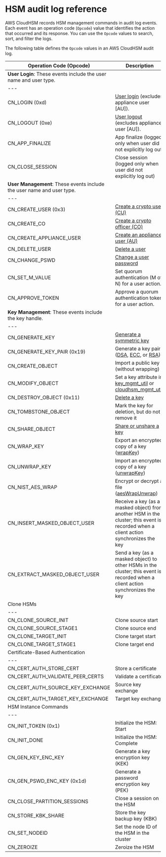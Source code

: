 # HSM audit log reference<a name="cloudhsm-audit-log-reference"></a>

AWS CloudHSM records HSM management commands in audit log events\. Each event has an operation code \(`Opcode`\) value that identifies the action that occurred and its response\. You can use the `Opcode` values to search, sort, and filter the logs\.

The following table defines the `Opcode` values in an AWS CloudHSM audit log\.


| Operation Code \(Opcode\) | Description | 
| --- |--- |
| **User Login**: These events include the user name and user type\. | 
| --- |
| CN\_LOGIN \(0xd\) | [User login](cloudhsm_mgmt_util-loginLogout.md) \(excludes appliance user \[AU\]\)\. | 
| CN\_LOGOUT \(0xe\) | [User logout](cloudhsm_mgmt_util-loginLogout.md) \(excludes appliance user \[AU\]\)\. | 
| CN\_APP\_FINALIZE | App finalize \(logged only when user did not explicitly log out\) | 
| CN\_CLOSE\_SESSION | Close session \(logged only when user did not explicitly log out\) | 
| **User Management**: These events include the user name and user type\. | 
| --- |
| CN\_CREATE\_USER \(0x3\) | [Create a crypto user \(CU\)](cloudhsm_mgmt_util-createUser.md) | 
| CN\_CREATE\_CO | [Create a crypto officer \(CO\)](cloudhsm_mgmt_util-createUser.md) | 
| CN\_CREATE\_APPLIANCE\_USER | [Create an appliance user \(AU\)](cloudhsm_mgmt_util-createUser.md) | 
| CN\_DELETE\_USER | [Delete a user](cloudhsm_mgmt_util-deleteUser.md) | 
| CN\_CHANGE\_PSWD | [Change a user password](cloudhsm_mgmt_util-changePswd.md) | 
| CN\_SET\_M\_VALUE | Set quorum authentication \(M of N\) for a user action\. | 
| CN\_APPROVE\_TOKEN | Approve a quorum authentication token for a user action\. | 
| **Key Management**: These events include the key handle\.  | 
| --- |
| CN\_GENERATE\_KEY | [Generate a symmetric key](key_mgmt_util-genSymKey.md) | 
| CN\_GENERATE\_KEY\_PAIR \(0x19\) | Generate a key pair \([DSA](key_mgmt_util-genDSAKeyPair.md), [ECC](key_mgmt_util-genECCKeyPair.md), or [RSA](key_mgmt_util-genRSAKeyPair.md)\) | 
| CN\_CREATE\_OBJECT | Import a public key \(without wrapping\) | 
| CN\_MODIFY\_OBJECT | Set a key attribute in [key\_mgmt\_util](key_mgmt_util-setAttribute.md) or [cloudhsm\_mgmt\_util](cloudhsm_mgmt_util-setAttribute.md)\. | 
| CN\_DESTROY\_OBJECT \(0x11\) | [Delete a key](key_mgmt_util-deleteKey.md) | 
| CN\_TOMBSTONE\_OBJECT | Mark the key for deletion, but do not remove it | 
| CN\_SHARE\_OBJECT | [Share or unshare a key](cloudhsm_mgmt_util-shareKey.md) | 
| CN\_WRAP\_KEY | Export an encrypted copy of a key \([wrapKey](key_mgmt_util-wrapKey.md)\) | 
| CN\_UNWRAP\_KEY | Import an encrypted copy of a key \([unwrapKey](key_mgmt_util-unwrapKey.md)\) | 
| CN\_NIST\_AES\_WRAP |  Encrypt or decrypt a file \([aesWrapUnwrap](key_mgmt_util-aesWrapUnwrap.md)\)  | 
| CN\_INSERT\_MASKED\_OBJECT\_USER | Receive a key \(as a masked object\) from another HSM in the cluster; this event is recorded when a client action synchronizes the key | 
| CN\_EXTRACT\_MASKED\_OBJECT\_USER | Send a key \(as a masked object\) to other HSMs in the cluster; this event is recorded when a client action synchronizes the key | 
| Clone HSMs | 
| --- |
| CN\_CLONE\_SOURCE\_INIT | Clone source start | 
| CN\_CLONE\_SOURCE\_STAGE1 | Clone source end | 
| CN\_CLONE\_TARGET\_INIT | Clone target start | 
| CN\_CLONE\_TARGET\_STAGE1 | Clone target end | 
| Certificate\-Based Authentication | 
| --- |
| CN\_CERT\_AUTH\_STORE\_CERT | Store a certificate | 
| CN\_CERT\_AUTH\_VALIDATE\_PEER\_CERTS | Validate a certificate | 
| CN\_CERT\_AUTH\_SOURCE\_KEY\_EXCHANGE | Source key exchange | 
| CN\_CERT\_AUTH\_TARGET\_KEY\_EXCHANGE | Target key exchange | 
| HSM Instance Commands | 
| --- |
| CN\_INIT\_TOKEN \(0x1\) | Initialize the HSM: Start | 
| CN\_INIT\_DONE | Initialize the HSM: Complete | 
| CN\_GEN\_KEY\_ENC\_KEY | Generate a key encryption key \(KEK\) | 
| CN\_GEN\_PSWD\_ENC\_KEY \(0x1d\) | Generate a password encryption key \(PEK\) | 
| CN\_CLOSE\_PARTITION\_SESSIONS | Close a session on the HSM | 
| CN\_STORE\_KBK\_SHARE | Store the key backup key \(KBK\) | 
| CN\_SET\_NODEID | Set the node ID of the HSM in the cluster | 
| CN\_ZEROIZE | Zeroize the HSM | 